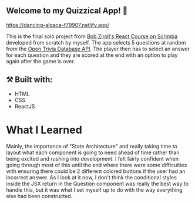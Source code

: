 ## Welcome to my Quizzical App! 👋

https://dancing-alpaca-f79907.netlify.app/

This is the final solo project from [Bob Ziroll's React Course on Scrimba](https://scrimba.com/learn/learnreact) developed from scratch by myself. The app selects 5 questions at random from the [Open Trivia Database API](https://opentdb.com/api_config.php). The player then has to select an answer for each question and they are scored at the end with an option to play again after the game is over.

## ⚒️ Built with:
* HTML
* CSS
* ReactJS

# What I Learned
Mainly, the importance of "State Architecture" and really taking time to layout what each component is going to need ahead of time rather than being excited and rushing into development. I felt fairly confident when going through most of this until the end where there were some difficulties with ensuring there could be 2 different colored buttons if the user had an incorrect answer. As I look at it now, I don't think the conditional styles inside the JSX return in the Question component was really the best way to handle this, but it was what I set myself up to do with the way everything else had been constructed.


